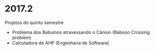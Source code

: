 # 2017.2
Projetos do quinto semestre

- Problema dos Babuínos atravessando o Cânion (Baboon Crossing problem)
- Calculadora de AHP (Engenharia de Software)
